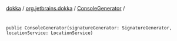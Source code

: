 [dokka](../../index.md) / [org.jetbrains.dokka](../index.md) / [ConsoleGenerator](index.md) / [<init>](_init_.md)

# <init>

```
public ConsoleGenerator(signatureGenerator: SignatureGenerator, locationService: LocationService)
```
